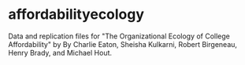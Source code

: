 # affordabilityecology
Data and replication files for "The Organizational Ecology of College Affordability" by By Charlie Eaton, Sheisha Kulkarni, Robert Birgeneau, Henry Brady, and Michael Hout.
